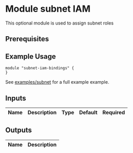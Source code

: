 # Module subnet IAM

This optional module is used to assign subnet roles


## Prerequisites


## Example Usage
```
module "subnet-iam-bindings" {
}
```

See [examples/subnet](./../examples/subnet) for a full example example.

<!-- BEGINNING OF PRE-COMMIT-TERRAFORM DOCS HOOK -->
## Inputs

| Name | Description | Type | Default | Required |
|------|-------------|:----:|:-----:|:-----:|

## Outputs

| Name | Description |
|------|-------------|

<!-- END OF PRE-COMMIT-TERRAFORM DOCS HOOK -->
